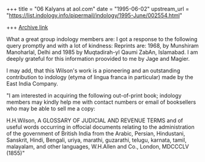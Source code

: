 +++
title = "06 Kalyans at aol.com"
date = "1995-06-02"
upstream_url = "https://list.indology.info/pipermail/indology/1995-June/002554.html"

+++
[Archive link](https://list.indology.info/pipermail/indology/1995-June/002554.html)

What a great group indology members are: I got a response to the following
query promptly and with a lot of kindness: Reprints are: 1968, by Munshiram
Manoharlal, Delhi and 1985 by Muqtadirah-yI Qaumi ZabAn, Islamabad. I am
deeply grateful for this information proovided to me by Jage and Magier. 

I may add, that this Wilson's work is a pioneering and an outstanding
contribution to indology (etyma of lingua franca in particular) made by the
East India Company.

"I am interested in acquiring the following out-of-print book; indology
members may kindly help me with contact numbers or email of booksellers who
may be able to sell me a copy:

H.H.Wilson, A GLOSSARY OF JUDICIAL AND REVENUE TERMS and of useful words
occurring in offocial documents relating to the administration of the
government of British India from the Arabic, Persian, Hindustani, Sanskrit,
Hindi, Bengali, uriya, marathi, guzarathi, telugu, karnata, tamil, malayalam,
and other languages, W.H.Allen and Co., London, MDCCCLV (1855)"





